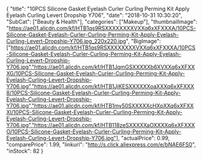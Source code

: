 {
	"title": "10PCS Silicone Gasket Eyelash Curler Curling Perming Kit Apply Eyelash Curling Levert Dropship Y706",
	"date": "2018-10-31 10:30:20",
	"SubCat": ["Beauty & Health"],
	"categories": ["Makeup"],
	"thumbnailImage": "https://ae01.alicdn.com/kf/HTB1qs9RSXXXXXXXXVXXq6xXFXXXA/10PCS-Silicone-Gasket-Eyelash-Curler-Curling-Perming-Kit-Apply-Eyelash-Curling-Levert-Dropship-Y706.jpg_220x220.jpg",
	"BigImage": ["https://ae01.alicdn.com/kf/HTB1qs9RSXXXXXXXXVXXq6xXFXXXA/10PCS-Silicone-Gasket-Eyelash-Curler-Curling-Perming-Kit-Apply-Eyelash-Curling-Levert-Dropship-Y706.jpg","https://ae01.alicdn.com/kf/HTB1JqmGSXXXXXb6XVXXq6xXFXXXG/10PCS-Silicone-Gasket-Eyelash-Curler-Curling-Perming-Kit-Apply-Eyelash-Curling-Levert-Dropship-Y706.jpg","https://ae01.alicdn.com/kf/HTB1JjKESXXXXXXoaXXXq6xXFXXX8/10PCS-Silicone-Gasket-Eyelash-Curler-Curling-Perming-Kit-Apply-Eyelash-Curling-Levert-Dropship-Y706.jpg","https://ae01.alicdn.com/kf/HTB1my50SXXXXXcHXpXXq6xXFXXXI/10PCS-Silicone-Gasket-Eyelash-Curler-Curling-Perming-Kit-Apply-Eyelash-Curling-Levert-Dropship-Y706.jpg","https://ae01.alicdn.com/kf/HTB118zeSXXXXXaOXXXXq6xXFXXXO/10PCS-Silicone-Gasket-Eyelash-Curler-Curling-Perming-Kit-Apply-Eyelash-Curling-Levert-Dropship-Y706.jpg"],
	"actualPrice": 0.99,
	"comparePrice": 1.99,
	"linkurl": "http://s.click.aliexpress.com/e/bNAE6FS0",
	"inStock": 82
}
